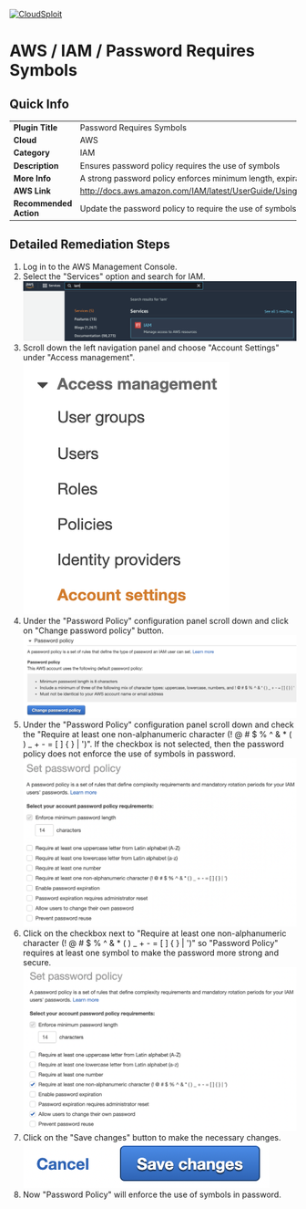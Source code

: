[![CloudSploit](https://cloudsploit.com/img/logo-new-big-text-100.png "CloudSploit")](https://cloudsploit.com)

# AWS / IAM / Password Requires Symbols

## Quick Info

| | |
|-|-|
| **Plugin Title** | Password Requires Symbols |
| **Cloud** | AWS |
| **Category** | IAM |
| **Description** | Ensures password policy requires the use of symbols |
| **More Info** | A strong password policy enforces minimum length, expirations, reuse, and symbol usage |
| **AWS Link** | http://docs.aws.amazon.com/IAM/latest/UserGuide/Using_ManagingPasswordPolicies.html |
| **Recommended Action** | Update the password policy to require the use of symbols |

## Detailed Remediation Steps
1. Log in to the AWS Management Console.
2. Select the "Services" option and search for IAM. </br><img src="/resources/aws/iam/password-requires-symbols/step2.png"/>
3. Scroll down the left navigation panel and choose "Account Settings" under "Access management". </br><img src="/resources/aws/iam/password-requires-symbols/step3.png"/>
4. Under the "Password Policy" configuration panel scroll down and click on "Change password policy" button.</br><img src="/resources/aws/iam/password-requires-symbols/step4.png"/>
5. Under the "Password Policy" configuration panel scroll down and check the "Require at least one non-alphanumeric character (! @ # $ % ^ & * ( ) _ + - = [ ] { } | ')". If the checkbox is not selected, then the password policy does not enforce the use of symbols in password.</br><img src="/resources/aws/iam/password-requires-symbols/step5.png"/>
6. Click on the checkbox next to "Require at least one non-alphanumeric character (! @ # $ % ^ & * ( ) _ + - = [ ] { } | ')" so "Password Policy" requires at least one symbol to make the password more strong and secure. </br> <img src="/resources/aws/iam/password-requires-symbols/step6.png"/>
7. Click on the "Save changes" button to make the necessary changes.</br><img src="/resources/aws/iam/password-requires-symbols/step7.png"/>
8. Now "Password Policy" will enforce the use of symbols in password.</br>

